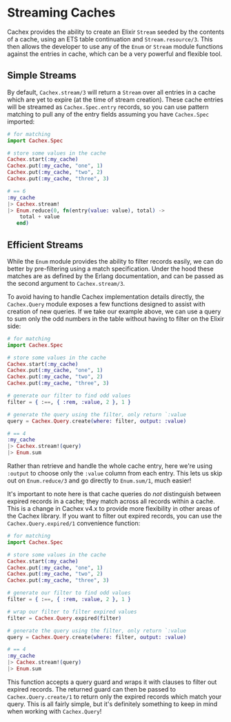# Streaming Caches

Cachex provides the ability to create an Elixir `Stream` seeded by the contents of a cache, using an ETS table continuation and `Stream.resource/3`. This then allows the developer to use any of the `Enum` or `Stream` module functions against the entries in cache, which can be a very powerful and flexible tool.

## Simple Streams

By default, `Cachex.stream/3` will return a `Stream` over all entries in a cache which are yet to expire (at the time of stream creation). These cache entries will be streamed as `Cachex.Spec.entry` records, so you can use pattern matching to pull any of the entry fields assuming you have `Cachex.Spec` imported:

```elixir
# for matching
import Cachex.Spec

# store some values in the cache
Cachex.start(:my_cache)
Cachex.put(:my_cache, "one", 1)
Cachex.put(:my_cache, "two", 2)
Cachex.put(:my_cache, "three", 3)

# == 6
:my_cache
|> Cachex.stream!
|> Enum.reduce(0, fn(entry(value: value), total) ->
    total + value
   end)
```

## Efficient Streams

While the `Enum` module provides the ability to filter records easily, we can do better by pre-filtering using a match specification. Under the hood these matches are as defined by the Erlang documentation, and can be passed as the second argument to `Cachex.stream/3`.

To avoid having to handle Cachex implementation details directly, the `Cachex.Query` module exposes a few functions designed to assist with creation of new queries. If we take our example above, we can use a query to sum only the odd numbers in the table without having to filter on the Elixir side:

```elixir
# for matching
import Cachex.Spec

# store some values in the cache
Cachex.start(:my_cache)
Cachex.put(:my_cache, "one", 1)
Cachex.put(:my_cache, "two", 2)
Cachex.put(:my_cache, "three", 3)

# generate our filter to find odd values
filter = { :==, { :rem, :value, 2 }, 1 }

# generate the query using the filter, only return `:value
query = Cachex.Query.create(where: filter, output: :value)

# == 4
:my_cache
|> Cachex.stream!(query)
|> Enum.sum
```

Rather than retrieve and handle the whole cache entry, here we're using `:output` to choose only the `:value` column from each entry. This lets us skip out on `Enum.reduce/3` and go directly to `Enum.sum/1`, much easier!

It's important  to note here is that cache queries do *not* distinguish between expired records in a cache; they match across all records within a cache. This is a change in Cachex v4.x to provide more flexibility in other areas of the Cachex library. If you want to filter out expired records, you can use the `Cachex.Query.expired/1` convenience function:

```elixir
# for matching
import Cachex.Spec

# store some values in the cache
Cachex.start(:my_cache)
Cachex.put(:my_cache, "one", 1)
Cachex.put(:my_cache, "two", 2)
Cachex.put(:my_cache, "three", 3)

# generate our filter to find odd values
filter = { :==, { :rem, :value, 2 }, 1 }

# wrap our filter to filter expired values
filter = Cachex.Query.expired(filter)

# generate the query using the filter, only return `:value
query = Cachex.Query.create(where: filter, output: :value)

# == 4
:my_cache
|> Cachex.stream!(query)
|> Enum.sum
```

This function accepts a query guard and wraps it with clauses to filter out expired records. The returned guard can then be passed to `Cachex.Query.create/1` to return only the expired records which match your query. This is all fairly simple, but it's definitely something to keep in mind when working with `Cachex.Query`!

